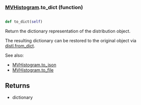 ### [MVHistogram](MVHistogram.md).to_dict (function)


```py

def to_dict(self)

```



Return the dictionary representation of the distribution object.

The resulting dictionary can be restored to the original object
via [distl.from_dict](distl.from_dict.md).

See also:

* [MVHistogram.to_json](MVHistogram.to_json.md)
* [MVHistogram.to_file](MVHistogram.to_file.md)

Returns
--------
* dictionary

